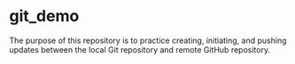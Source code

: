 # git_demo

The purpose of this repository is to practice creating, initiating, and pushing updates between the local Git repository and remote GitHub repository.


